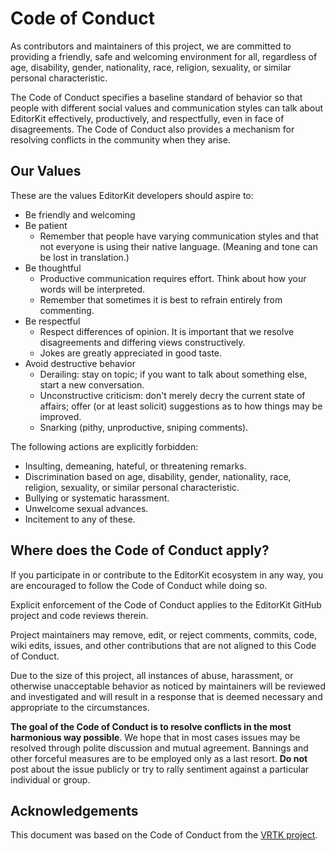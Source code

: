 Code of Conduct
===============

As contributors and maintainers of this project, we are committed to providing a friendly, safe and welcoming environment for all, regardless of age, disability, gender, nationality, race, religion, sexuality, or similar personal characteristic.

The Code of Conduct specifies a baseline standard of behavior so that people with different social values and communication styles can talk about EditorKit effectively, productively, and respectfully, even in face of disagreements. The Code of Conduct also provides a mechanism for resolving conflicts in the community when they arise.

Our Values
----------

These are the values EditorKit developers should aspire to:

  * Be friendly and welcoming
  * Be patient
    * Remember that people have varying communication styles and that not everyone is using their native language. (Meaning and tone can be lost in translation.)
  * Be thoughtful
    * Productive communication requires effort. Think about how your words will be interpreted.
    * Remember that sometimes it is best to refrain entirely from commenting.
  * Be respectful
    * Respect differences of opinion. It is important that we resolve disagreements and differing views constructively.
    * Jokes are greatly appreciated in good taste.
  * Avoid destructive behavior
    * Derailing: stay on topic; if you want to talk about something else, start a new conversation.
    * Unconstructive criticism: don't merely decry the current state of affairs; offer (or at least solicit) suggestions as to how things may be improved.
    * Snarking (pithy, unproductive, sniping comments).

The following actions are explicitly forbidden:

  * Insulting, demeaning, hateful, or threatening remarks.
  * Discrimination based on age, disability, gender, nationality, race, religion, sexuality, or similar personal characteristic.
  * Bullying or systematic harassment.
  * Unwelcome sexual advances.
  * Incitement to any of these.

Where does the Code of Conduct apply?
-------------------------------------

If you participate in or contribute to the EditorKit ecosystem in any way, you are encouraged to follow the Code of Conduct while doing so.

Explicit enforcement of the Code of Conduct applies to the EditorKit GitHub project and code reviews therein.

Project maintainers may remove, edit, or reject comments, commits, code, wiki edits, issues, and other contributions that are not aligned to this Code of Conduct.

Due to the size of this project, all instances of abuse, harassment, or otherwise unacceptable behavior as noticed by maintainers will be reviewed and investigated and will result in a response that is deemed necessary and appropriate to the circumstances. 

**The goal of the Code of Conduct is to resolve conflicts in the most harmonious way possible**. We hope that in most cases issues may be resolved through polite discussion and mutual agreement. Bannings and other forceful measures are to be employed only as a last resort. **Do not** post about the issue publicly or try to rally sentiment against a particular individual or group.

Acknowledgements
----------------

This document was based on the Code of Conduct from the [VRTK project](vrtk.io).
